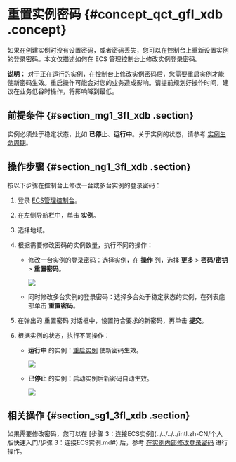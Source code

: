 # 重置实例密码 {#concept_qct_gfl_xdb .concept}

如果在创建实例时没有设置密码，或者密码丢失，您可以在控制台上重新设置实例的登录密码。本文仅描述如何在 ECS 管理控制台上修改实例登录密码。

**说明：** 对于正在运行的实例，在控制台上修改实例密码后，您需要重启实例才能使新密码生效。重启操作可能会对您的业务造成影响。请提前规划好操作时间，建议在业务低谷时操作，将影响降到最低。

## 前提条件 {#section_mg1_3fl_xdb .section}

实例必须处于稳定状态，比如 **已停止**、**运行中**。关于实例的状态，请参考 [实例生命周期](../../../../intl.zh-CN/产品简介/实例/实例生命周期.md#)。

## 操作步骤 {#section_ng1_3fl_xdb .section}

按以下步骤在控制台上修改一台或多台实例的登录密码：

1.  登录 [ECS管理控制台](https://ecs.console.aliyun.com/?spm=a2c4g.11186623.2.9.FNEORG#/home)。
2.  在左侧导航栏中，单击 **实例**。
3.  选择地域。
4.  根据需要修改密码的实例数量，执行不同的操作：
    -   修改一台实例的登录密码：选择实例，在 **操作** 列，选择 **更多** \> **密码/密钥** \> **重置密码**。

        ![](http://static-aliyun-doc.oss-cn-hangzhou.aliyuncs.com/assets/img/9647/154270412232543_zh-CN.png)

    -   同时修改多台实例的登录密码：选择多台处于稳定状态的实例，在列表底部单击 **重置密码**。

5.  在弹出的 重置密码 对话框中，设置符合要求的新密码，再单击 **提交**。
6.  根据实例的状态，执行不同操作：
    -   **运行中** 的实例：[重启实例](intl.zh-CN/用户指南/实例/重启实例.md#) 使新密码生效。

        ![](http://static-aliyun-doc.oss-cn-hangzhou.aliyuncs.com/assets/img/9647/154270412232546_zh-CN.png)

    -   **已停止** 的实例：启动实例后新密码自动生效。

        ![](http://static-aliyun-doc.oss-cn-hangzhou.aliyuncs.com/assets/img/9647/154270412232547_zh-CN.png)


## 相关操作 {#section_sg1_3fl_xdb .section}

如果需要修改密码，您可以在 [步骤 3：连接ECS实例](../../../../intl.zh-CN/个人版快速入门/步骤 3：连接ECS实例.md#) 后，参考 [在实例内部修改登录密码](https://www.alibabacloud.com/help/faq-detail/40647.htm) 进行操作。

